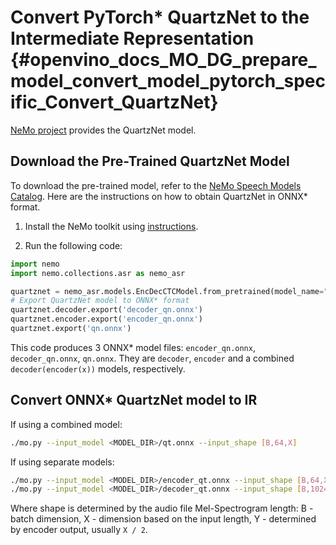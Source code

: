 # Convert PyTorch* QuartzNet to the Intermediate Representation {#openvino_docs_MO_DG_prepare_model_convert_model_pytorch_specific_Convert_QuartzNet}

[NeMo project](https://github.com/NVIDIA/NeMo) provides the QuartzNet model.

## Download the Pre-Trained QuartzNet Model

To download the pre-trained model, refer to the [NeMo Speech Models Catalog](https://ngc.nvidia.com/catalog/models/nvidia:nemospeechmodels).
Here are the instructions on how to obtain QuartzNet in ONNX* format.

1. Install the NeMo toolkit using [instructions](https://github.com/NVIDIA/NeMo/tree/main#installation).

2. Run the following code:

```python
import nemo
import nemo.collections.asr as nemo_asr

quartznet = nemo_asr.models.EncDecCTCModel.from_pretrained(model_name="QuartzNet15x5Base-En")
# Export QuartzNet model to ONNX* format
quartznet.decoder.export('decoder_qn.onnx')
quartznet.encoder.export('encoder_qn.onnx')
quartznet.export('qn.onnx')
```

This code produces 3 ONNX* model files: `encoder_qn.onnx`, `decoder_qn.onnx`, `qn.onnx`.
They are `decoder`, `encoder` and a combined `decoder(encoder(x))` models, respectively.

## Convert ONNX* QuartzNet model to IR

If using a combined model:
```sh
./mo.py --input_model <MODEL_DIR>/qt.onnx --input_shape [B,64,X]
```
If using separate models:
```sh
./mo.py --input_model <MODEL_DIR>/encoder_qt.onnx --input_shape [B,64,X]
./mo.py --input_model <MODEL_DIR>/decoder_qt.onnx --input_shape [B,1024,Y]
```

Where shape is determined by the audio file Mel-Spectrogram length: B - batch dimension, X - dimension based on the input length, Y - determined by encoder output, usually `X / 2`.
